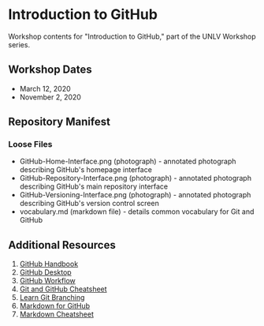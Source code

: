 
# Introduction to GitHub
Workshop contents for "Introduction to GitHub," part of the UNLV Workshop series. 

## Workshop Dates
* March 12, 2020
* November 2, 2020

## Repository Manifest
### Loose Files
* GitHub-Home-Interface.png (photograph) - annotated photograph describing GitHub's homepage interface
* GitHub-Repository-Interface.png (photograph) - annotated photograph describing GitHub's main repository interface
* GitHub-Versioning-Interface.png (photograph) - annotated photograph describing GitHub's version control screen
* vocabulary.md (markdown file) - details common vocabulary for Git and GitHub

## Additional Resources
1. [GitHub Handbook](https://guides.github.com/introduction/git-handbook/)
2. [GitHub Desktop](https://desktop.github.com/)
3. [GitHub Workflow](https://guides.github.com/introduction/flow/)
4. [Git and GitHub Cheatsheet](https://github.github.com/training-kit/downloads/github-git-cheat-sheet/)
5. [Learn Git Branching](https://learngitbranching.js.org/)
6. [Markdown for GitHub](https://help.github.com/en/github/writing-on-github)
7. [Markdown Cheatsheet](https://github.com/adam-p/markdown-here/wiki/Markdown-Cheatsheet)
